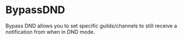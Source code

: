 # BypassDND

Bypass DND allows you to set specific guilds/channels to still receive a notification from when in DND mode.
